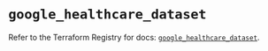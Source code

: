 # `google_healthcare_dataset`

Refer to the Terraform Registry for docs: [`google_healthcare_dataset`](https://registry.terraform.io/providers/hashicorp/google-beta/5.42.0/docs/resources/google_healthcare_dataset).

